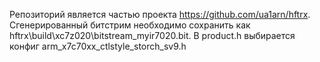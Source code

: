 Репозиторий является частью проекта https://github.com/ua1arn/hftrx. Сгенерированный битстрим необходимо сохранить как hftrx\build\xc7z020\bitstream_myir7020.bit.
В product.h выбирается конфиг arm_x7c70xx_ctlstyle_storch_sv9.h
